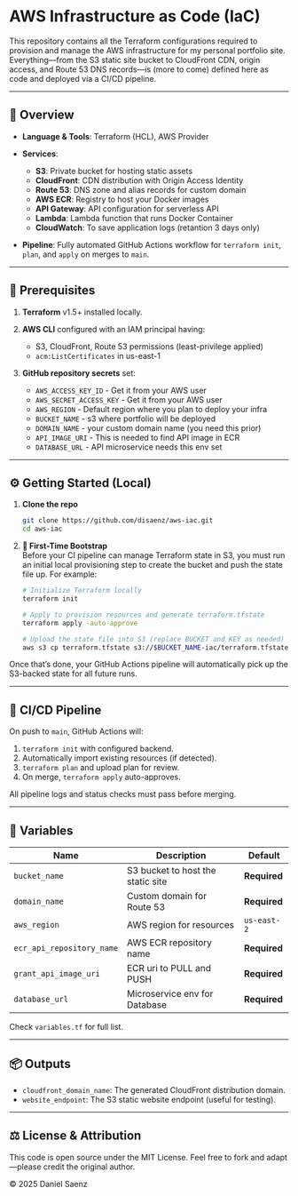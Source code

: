 # AWS Infrastructure as Code (IaC)

This repository contains all the Terraform configurations required to provision and manage the AWS infrastructure for my personal portfolio site. Everything—from the S3 static site bucket to CloudFront CDN, origin access, and Route 53 DNS records—is (more to come) defined here as code and deployed via a CI/CD pipeline.

---

## 🚀 Overview

* **Language & Tools**: Terraform (HCL), AWS Provider
* **Services**:

  * **S3**: Private bucket for hosting static assets
  * **CloudFront**: CDN distribution with Origin Access Identity
  * **Route 53**: DNS zone and alias records for custom domain
  * **AWS ECR**: Registry to host your Docker images
  * **API Gateway**: API configuration for serverless API
  * **Lambda**: Lambda function that runs Docker Container 
  * **CloudWatch**: To save application logs (retantion 3 days only)
* **Pipeline**: Fully automated GitHub Actions workflow for `terraform init`, `plan`, and `apply` on merges to `main`.

---

## 🔧 Prerequisites

1. **Terraform** v1.5+ installed locally.
2. **AWS CLI** configured with an IAM principal having:

   * S3, CloudFront, Route 53 permissions (least-privilege applied)
   * `acm:ListCertificates` in us-east-1
3. **GitHub repository secrets** set:

   * `AWS_ACCESS_KEY_ID` - Get it from your AWS user
   * `AWS_SECRET_ACCESS_KEY` - Get it from your AWS user
   * `AWS_REGION` - Default region where you plan to deploy your infra
   * `BUCKET_NAME` - s3 where portfolio will be deployed 
   * `DOMAIN_NAME` - your custom domain name (you need this prior)
   * `API_IMAGE_URI` - This is needed to find API image in ECR
   * `DATABASE_URL` -  API microservice needs this env set 

---

## ⚙️ Getting Started (Local)

1. **Clone the repo**

   ```bash
   git clone https://github.com/disaenz/aws-iac.git
   cd aws-iac
   ```

2. **🚀 First-Time Bootstrap**  
Before your CI pipeline can manage Terraform state in S3, you must run an initial local provisioning step to create the bucket and push the state file up. For example:

   ```bash
   # Initialize Terraform locally
   terraform init

   # Apply to provision resources and generate terraform.tfstate
   terraform apply -auto-approve

   # Upload the state file into S3 (replace BUCKET and KEY as needed)
   aws s3 cp terraform.tfstate s3://$BUCKET_NAME-iac/terraform.tfstate
   ```

 Once that’s done, your GitHub Actions pipeline will automatically pick up the S3-backed state for all future runs.

---

## 🔄 CI/CD Pipeline

On push to `main`, GitHub Actions will:

1. `terraform init` with configured backend.
2. Automatically import existing resources (if detected).
3. `terraform plan` and upload plan for review.
4. On merge, `terraform apply` auto-approves.

All pipeline logs and status checks must pass before merging.

---

## 📘 Variables

| Name          | Description                       | Default      |
| ------------- | --------------------------------- | ------------ |
| `bucket_name` | S3 bucket to host the static site | **Required** |
| `domain_name` | Custom domain for Route 53        | **Required** |
| `aws_region`  | AWS region for resources          | `us-east-2`  |
| `ecr_api_repository_name`  | AWS ECR repository name          | **Required**  |
| `grant_api_image_uri`  | ECR uri to PULL and PUSH          | **Required**  |
| `database_url`  | Microservice env for Database          | **Required**  |


Check `variables.tf` for full list.

---

## 📦 Outputs

* `cloudfront_domain_name`: The generated CloudFront distribution domain.
* `website_endpoint`: The S3 static website endpoint (useful for testing).

---

## ⚖️ License & Attribution

This code is open source under the MIT License. Feel free to fork and adapt—please credit the original author.

© 2025 Daniel Saenz
